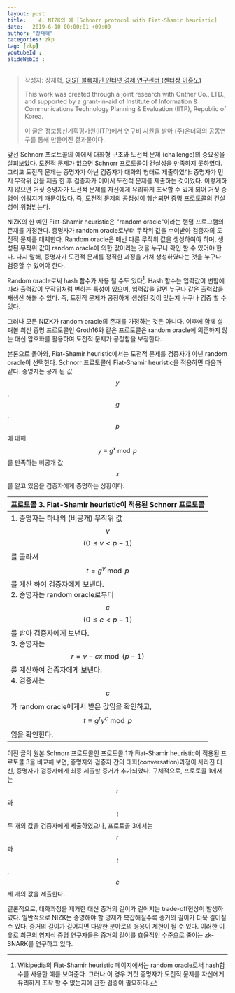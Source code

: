 ```yaml
---
layout: post
title:    4. NIZK의 예 [Schnorr protocol with Fiat-Shamir heuristic]
date:   2019-6-10 00:00:01 +09:00
author: "장재혁"
categories: zkp
tag: [zkp]
youtubeId :
slideWebId :
---
```



> 작성자: 장재혁, [GIST 블록체인 인터넷 경제 연구센터 (센터장 이흥노)](https://infonet.gist.ac.kr/?page_id=6711)
>
> This work was created through a joint research with Onther Co., LTD., and supported by a grant-in-aid of Institute of Information & Communications Technology Planning & Evaluation (IITP), Republic of Korea.
>
> 이 글은 정보통신기획평가원(IITP)에서 연구비 지원을 받아 (주)온더와의 공동연구를 통해 만들어진 결과물이다.

앞선 Schnorr 프로토콜의 예에서 대화형 구조와 도전적 문제 (challenge)의 중요성을 살펴보았다. 도전적 문제가 없으면 Schnorr 프로토콜이 건실성을 만족하지 못하였다. 그리고 도전적 문제는 증명자가 아닌 검증자가 대화의 형태로 제출하였다: 증명자가 먼저 무작위 값을 제출 한 후 검증자가 이어서 도전적 문제를 제출하는 것이었다. 이렇게하지 않으면 거짓 증명자가 도전적 문제를 자신에게 유리하게 조작할 수 있게 되어 거짓 증명이 쉬워지기 때문이었다. 즉, 도전적 문제의 공정성이 훼손되면 증명 프로토콜의 건실성이 위협받는다. 

NIZK의 한 예인 Fiat-Shamir heuristic은 "random oracle"이라는 랜덤 프로그램의 존재를 가정한다. 증명자가 random oracle로부터 무작위 값을 수여받아 검증자의 도전적 문제를 대체한다. Random oracle은 매번 다른 무작위 값을 생성하여야 하며, 생성된 무작위 값이 random oracle에 의한 값이라는 것을 누구나 확인 할 수 있어야 한다. 다시 말해, 증명자가 도전적 문제를 정직한 과정을 거쳐 생성하였다는 것을 누구나 검증할 수 있어야 한다. 

Random oracle로써 hash 함수가 사용 될 수도 있다[^1]. Hash 함수는 입력값이 변함에 따라 출력값이 무작위처럼 변하는 특성이 있으며, 입력값을 알면 누구나 같은 출력값을 재생산 해볼 수 있다. 즉, 도전적 문제가 공정하게 생성된 것이 맞는지 누구나 검증 할 수 있다. 

그러나 모든 NIZK가 random oracle의 존재를 가정하는 것은 아니다. 이후에 함께 살펴볼 최신 증명 프로토콜인 Groth16와 같은 프로토콜은 random oracle에 의존하지 않는 대신 암호화를 활용하여 도전적 문제가 공정함을 보장한다. 

본론으로 돌아와, Fiat-Shamir heuristic에서는 도전적 문제를 검증자가 아닌 random oracle이 선택한다. Schnorr 프로토콜에 Fiat-Shamir heuristic을 적용하면 다음과 같다. 증명자는 공개 된 값 $$y$$, $$g$$, $$p$$에 대해 $$y\equiv g^x\bmod p$$를 만족하는 비공개 값 $$x$$를 알고 있음을 검증자에게 증명하는 상황이다. 

| 프로토콜 3. Fiat-Shamir heuristic이 적용된 Schnorr 프로토콜  |
| ------------------------------------------------------------ |
| 1. 증명자는 하나의 (비공개) 무작위 값 $$v$$ $$\left( 0\le v<p-1 \right)$$를 골라서 $$t=g^v\bmod p$$를 계산 하여 검증자에게 보낸다.<br/>2. 증명자는 random oracle로부터 $$c$$ $$\left( 0\le c<p-1 \right)$$를 받아 검증자에게 보낸다.<br/>3. 증명자는 $$r=v-cx\bmod \left( p-1 \right)$$를 계산하여 검증자에게 보낸다.<br/>4. 검증자는 $$c$$가 random oracle에게서 받은 값임을 확인하고, $$t\equiv g^ry^c\bmod p$$임을 확인한다. |

이전 글의 원본 Schnorr 프로토콜인 프로토콜 1과 Fiat-Shamir heuristic이 적용된 프로토콜 3을 비교해 보면, 증명자와 검증자 간의 대화(conversation)과정이 사라진 대신, 증명자가 검증자에게 최종 제출할 증거가 추가되었다. 구체적으로, 프로토콜 1에서는 $$r$$과 $$t$$ 두 개의 값을 검증자에게 제출하였으나, 프로토콜 3에서는 $$r$$과 $$t$$, $$c$$ 세 개의 값을 제출한다. 

결론적으로, 대화과정을 제거한 대신 증거의 길이가 길어지는 trade-off현상이 발생하였다. 일반적으로 NIZK는 증명해야 할 명제가 복잡해질수록 증거의 길이가 더욱 길어질 수 있다. 증거의 길이가 길어지면 다양한 분야로의 응용이 제한이 될 수 있다. 이러한 이유로 최근의 영지식 증명 연구자들은 증거의 길이를 효율적인 수준으로 줄이는 zk-SNARK를 연구하고 있다. 

[^1]: Wikipedia의 Fiat-Shamir heuristic 페이지에서는 random oracle로써 hash함수를 사용한 예를 보여준다. 그러나 이 경우 거짓 증명자가 도전적 문제를 자신에게 유리하게 조작 할 수 없는지에 관한 검증이 필요하다.